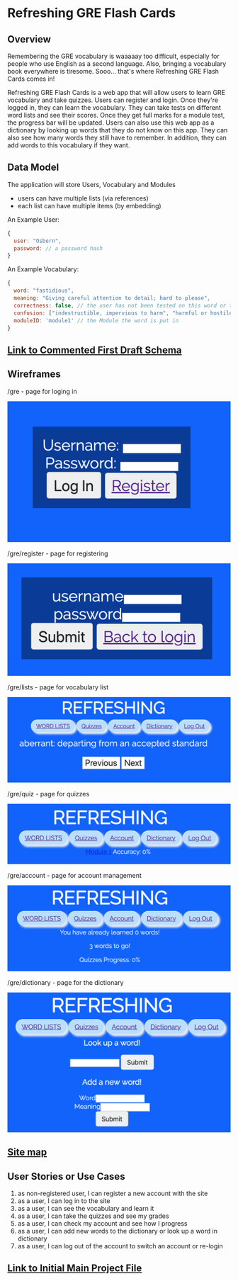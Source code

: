 # Refreshing GRE Flash Cards

## Overview

Remembering the GRE vocabulary is waaaaay too difficult, especially for people who use English as a second language. Also, bringing a vocabulary book everywhere is tiresome. Sooo... that's where Refreshing GRE Flash Cards comes in!

Refreshing GRE Flash Cards is a web app that will allow users to learn GRE vocabulary and take quizzes. Users can register and login. Once they're logged in, they can learn the vocabulary. They can take tests on different word lists and see their scores. Once they get full marks for a module test, the progress bar will be updated. Users can also use this web app as a dictionary by looking up words that they do not know on this app. They can also see how many words they still have to remember. In addition, they can add words to this vocabulary if they want.

## Data Model

The application will store Users, Vocabulary and Modules

* users can have multiple lists (via references)
* each list can have multiple items (by embedding)

An Example User:

```javascript
{
  user: "Osborn",
  password: // a password hash
}
```

An Example Vocabulary:

```javascript
{
  word: "fastidious",
  meaning: "Giving careful attention to detail; hard to please",
  correctness: false, // the user has not been tested on this word or the user fail to recall the meaning of this word during the test
  confusion: ["indestructible, impervious to harm", "harmful or hostile", "Giving careful attention to detail; hard to please"], // a list of meanings including a correct meaning for the word, used for quizzes
  moduleID: 'module1' // the Module the word is put in
}
```


## [Link to Commented First Draft Schema](src/db.js) 


## Wireframes

/gre - page for loging in

![list create](documentation/1.jpg)

/gre/register - page for registering

![list](documentation/2.jpg)

/gre/lists - page for vocabulary list

![list](documentation/3.jpg)

/gre/quiz - page for quizzes

![list](documentation/4.jpg)

/gre/account - page for account management

![list](documentation/5.jpg)

/gre/dictionary - page for the dictionary

![list](documentation/6.jpg)

## [Site map](documentation/7.jpg)

## User Stories or Use Cases

1. as non-registered user, I can register a new account with the site
2. as a user, I can log in to the site
3. as a user, I can see the vocabulary and learn it
4. as a user, I can take the quizzes and see my grades
5. as a user, I can check my account and see how I progress
6. as a user, I can add new words to the dictionary or look up a word in dictionary
7. as a user, I can log out of the account to switch an account or re-login

## [Link to Initial Main Project File](src/app.js) 


